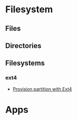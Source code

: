 # Filesystem

## Files

## Directories

## Filesystems

### ext4

- [Provision partition with Ext4](./ext4.md)

# Apps

